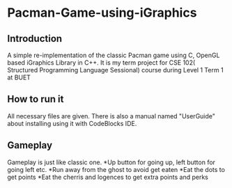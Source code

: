 # Pacman-Game-using-iGraphics

## Introduction
 A simple re-implementation of the classic Pacman game using C, OpenGL based iGraphics Library in C++. It is my term project for CSE 102( Structured Programming Language Sessional) course during Level 1 Term 1 at BUET
 
## How to run it
All necessary files are given. There is also a manual named "UserGuide" about installing using it with CodeBlocks IDE.

## Gameplay
Gameplay is just like classic one. 
 *Up button for going up, left button for going left etc.
 *Run away from the ghost to avoid get eaten
 *Eat the dots to get points
 *Eat the cherris and logences to get extra points and perks

